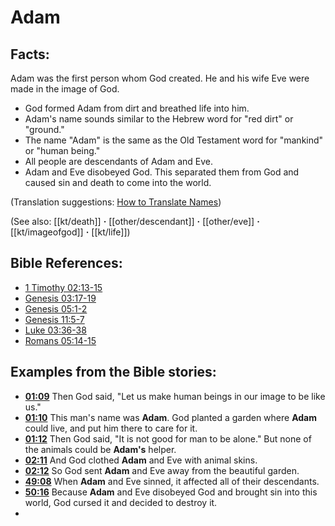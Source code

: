 # Adam #

## Facts: ##

Adam was the first person whom God created. He and his wife Eve were made in the image of God. 

* God formed Adam from dirt and breathed life into him.
* Adam's name sounds similar to the Hebrew word for "red dirt" or "ground."
* The name "Adam" is the same as the Old Testament word for "mankind" or "human being."
* All people are descendants of Adam and Eve.
* Adam and Eve disobeyed God. This separated them from God and caused sin and death to come into the world.

(Translation suggestions: [How to Translate Names](en/ta-vol1/translate/man/translate-names))

(See also: [[kt/death]] **·** [[other/descendant]] **·** [[other/eve]] **·** [[kt/imageofgod]] **·** [[kt/life]])

## Bible References: ##

* [1 Timothy 02:13-15](en/tn/1ti/help/02/13)
* [Genesis 03:17-19](en/tn/gen/help/03/17)
* [Genesis 05:1-2](en/tn/gen/help/05/01)
* [Genesis 11:5-7](en/tn/gen/help/11/05)
* [Luke 03:36-38](en/tn/luk/help/03/36)
* [Romans 05:14-15](en/tn/rom/help/05/14)

## Examples from the Bible stories: ##

* __[01:09](en/tn/obs/help/01/09)__ Then God said, "Let us make human beings in our image to be like us."
* __[01:10](en/tn/obs/help/01/10)__ This man's name was __Adam__. God planted a garden where __Adam__  could live, and put him there to care for it.
* __[01:12](en/tn/obs/help/01/12)__ Then God said, "It is not good for man to be alone." But none of the animals could be __Adam's__  helper.
* __[02:11](en/tn/obs/help/02/11)__ And God clothed __Adam__  and Eve with animal skins.
* __[02:12](en/tn/obs/help/02/12)__ So God sent __Adam__  and Eve away from the beautiful garden.
* __[49:08](en/tn/obs/help/49/08)__ When __Adam__  and Eve sinned, it affected all of their descendants.
* __[50:16](en/tn/obs/help/50/16)__ Because __Adam__  and Eve disobeyed God and brought sin into this world, God cursed it and decided to destroy it.
*